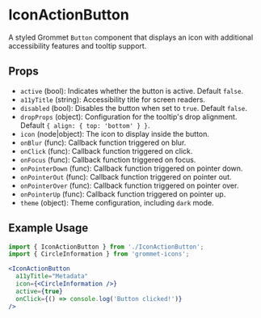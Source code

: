 # IconActionButton

A styled Grommet `Button` component that displays an icon with additional accessibility features and tooltip support.

## Props

- `active` (bool): Indicates whether the button is active. Default `false`.
- `a11yTitle` (string): Accessibility title for screen readers.
- `disabled` (bool): Disables the button when set to `true`. Default `false`.
- `dropProps` (object): Configuration for the tooltip's drop alignment. Default `{ align: { top: 'bottom' } }`.
- `icon` (node|object): The icon to display inside the button.
- `onBlur` (func): Callback function triggered on blur.
- `onClick` (func): Callback function triggered on click.
- `onFocus` (func): Callback function triggered on focus.
- `onPointerDown` (func): Callback function triggered on pointer down.
- `onPointerOut` (func): Callback function triggered on pointer out.
- `onPointerOver` (func): Callback function triggered on pointer over.
- `onPointerUp` (func): Callback function triggered on pointer up.
- `theme` (object): Theme configuration, including `dark` mode.

## Example Usage

```jsx
import { IconActionButton } from './IconActionButton';
import { CircleInformation } from 'grommet-icons';

<IconActionButton
  a11yTitle="Metadata"
  icon={<CircleInformation />}
  active={true}
  onClick={() => console.log('Button clicked!')}
/>
```
